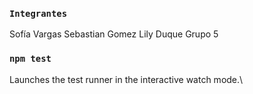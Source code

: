 
### `Integrantes`
Sofía Vargas
Sebastian Gomez
Lily Duque
Grupo 5
### `npm test`

Launches the test runner in the interactive watch mode.\

